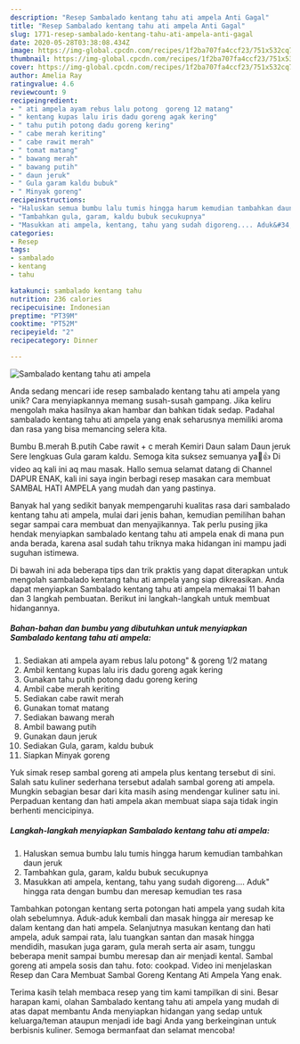 ```yaml
---
description: "Resep Sambalado kentang tahu ati ampela Anti Gagal"
title: "Resep Sambalado kentang tahu ati ampela Anti Gagal"
slug: 1771-resep-sambalado-kentang-tahu-ati-ampela-anti-gagal
date: 2020-05-28T03:38:08.434Z
image: https://img-global.cpcdn.com/recipes/1f2ba707fa4ccf23/751x532cq70/sambalado-kentang-tahu-ati-ampela-foto-resep-utama.jpg
thumbnail: https://img-global.cpcdn.com/recipes/1f2ba707fa4ccf23/751x532cq70/sambalado-kentang-tahu-ati-ampela-foto-resep-utama.jpg
cover: https://img-global.cpcdn.com/recipes/1f2ba707fa4ccf23/751x532cq70/sambalado-kentang-tahu-ati-ampela-foto-resep-utama.jpg
author: Amelia Ray
ratingvalue: 4.6
reviewcount: 9
recipeingredient:
- " ati ampela ayam rebus lalu potong  goreng 12 matang"
- " kentang kupas lalu iris dadu goreng agak kering"
- " tahu putih potong dadu goreng kering"
- " cabe merah keriting"
- " cabe rawit merah"
- " tomat matang"
- " bawang merah"
- " bawang putih"
- " daun jeruk"
- " Gula garam kaldu bubuk"
- " Minyak goreng"
recipeinstructions:
- "Haluskan semua bumbu lalu tumis hingga harum kemudian tambahkan daun jeruk"
- "Tambahkan gula, garam, kaldu bubuk secukupnya"
- "Masukkan ati ampela, kentang, tahu yang sudah digoreng.... Aduk&#34; hingga rata dengan bumbu dan meresap kemudian tes rasa"
categories:
- Resep
tags:
- sambalado
- kentang
- tahu

katakunci: sambalado kentang tahu 
nutrition: 236 calories
recipecuisine: Indonesian
preptime: "PT39M"
cooktime: "PT52M"
recipeyield: "2"
recipecategory: Dinner

---
```



![Sambalado kentang tahu ati ampela](https://img-global.cpcdn.com/recipes/1f2ba707fa4ccf23/751x532cq70/sambalado-kentang-tahu-ati-ampela-foto-resep-utama.jpg)

Anda sedang mencari ide resep sambalado kentang tahu ati ampela yang unik? Cara menyiapkannya memang susah-susah gampang. Jika keliru mengolah maka hasilnya akan hambar dan bahkan tidak sedap. Padahal sambalado kentang tahu ati ampela yang enak seharusnya memiliki aroma dan rasa yang bisa memancing selera kita.

Bumbu B.merah B.putih Cabe rawit + c merah Kemiri Daun salam Daun jeruk Sere lengkuas Gula garam kaldu. Semoga kita suksez semuanya ya💪👍 Di video aq kali ini aq mau masak. Hallo semua selamat datang di Channel DAPUR ENAK, kali ini saya ingin berbagi resep masakan cara membuat SAMBAL HATI AMPELA yang mudah dan yang pastinya.

Banyak hal yang sedikit banyak mempengaruhi kualitas rasa dari sambalado kentang tahu ati ampela, mulai dari jenis bahan, kemudian pemilihan bahan segar sampai cara membuat dan menyajikannya. Tak perlu pusing jika hendak menyiapkan sambalado kentang tahu ati ampela enak di mana pun anda berada, karena asal sudah tahu triknya maka hidangan ini mampu jadi suguhan istimewa.


Di bawah ini ada beberapa tips dan trik praktis yang dapat diterapkan untuk mengolah sambalado kentang tahu ati ampela yang siap dikreasikan. Anda dapat menyiapkan Sambalado kentang tahu ati ampela memakai 11 bahan dan 3 langkah pembuatan. Berikut ini langkah-langkah untuk membuat hidangannya.

<!--inarticleads1-->

##### Bahan-bahan dan bumbu yang dibutuhkan untuk menyiapkan Sambalado kentang tahu ati ampela:

1. Sediakan  ati ampela ayam rebus lalu potong&#34; &amp; goreng 1/2 matang
1. Ambil  kentang kupas lalu iris dadu goreng agak kering
1. Gunakan  tahu putih potong dadu goreng kering
1. Ambil  cabe merah keriting
1. Sediakan  cabe rawit merah
1. Gunakan  tomat matang
1. Sediakan  bawang merah
1. Ambil  bawang putih
1. Gunakan  daun jeruk
1. Sediakan  Gula, garam, kaldu bubuk
1. Siapkan  Minyak goreng


Yuk simak resep sambal goreng ati ampela plus kentang tersebut di sini. Salah satu kuliner sederhana tersebut adalah sambal goreng ati ampela. Mungkin sebagian besar dari kita masih asing mendengar kuliner satu ini. Perpaduan kentang dan hati ampela akan membuat siapa saja tidak ingin berhenti mencicipinya. 

<!--inarticleads2-->

##### Langkah-langkah menyiapkan Sambalado kentang tahu ati ampela:

1. Haluskan semua bumbu lalu tumis hingga harum kemudian tambahkan daun jeruk
1. Tambahkan gula, garam, kaldu bubuk secukupnya
1. Masukkan ati ampela, kentang, tahu yang sudah digoreng.... Aduk&#34; hingga rata dengan bumbu dan meresap kemudian tes rasa


Tambahkan potongan kentang serta potongan hati ampela yang sudah kita olah sebelumnya. Aduk-aduk kembali dan masak hingga air meresap ke dalam kentang dan hati ampela. Selanjutnya masukan kentang dan hati ampela, aduk sampai rata, lalu tuangkan santan dan masak hingga mendidih, masukan juga garam, gula merah serta air asam, tunggu beberapa menit sampai bumbu meresap dan air menjadi kental. Sambal goreng ati ampela sosis dan tahu. foto: cookpad. Video ini menjelaskan Resep dan Cara Membuat Sambal Goreng Kentang Ati Ampela Yang enak. 

Terima kasih telah membaca resep yang tim kami tampilkan di sini. Besar harapan kami, olahan Sambalado kentang tahu ati ampela yang mudah di atas dapat membantu Anda menyiapkan hidangan yang sedap untuk keluarga/teman ataupun menjadi ide bagi Anda yang berkeinginan untuk berbisnis kuliner. Semoga bermanfaat dan selamat mencoba!
